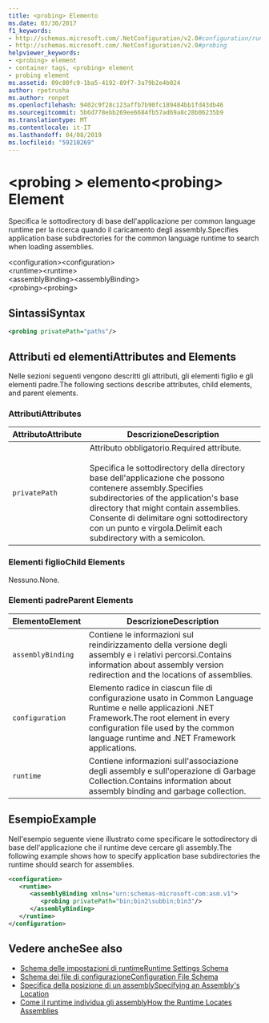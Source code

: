```yaml
---
title: <probing> Elemento
ms.date: 03/30/2017
f1_keywords:
- http://schemas.microsoft.com/.NetConfiguration/v2.0#configuration/runtime/assemblyBinding/probing
- http://schemas.microsoft.com/.NetConfiguration/v2.0#probing
helpviewer_keywords:
- <probing> element
- container tags, <probing> element
- probing element
ms.assetid: 09c80fc9-1ba5-4192-89f7-3a79b2e4b024
author: rpetrusha
ms.author: ronpet
ms.openlocfilehash: 9402c9f28c123affb7b90fc189484bb1fd43db46
ms.sourcegitcommit: 5b6d778ebb269ee6684fb57ad69a8c28b06235b9
ms.translationtype: MT
ms.contentlocale: it-IT
ms.lasthandoff: 04/08/2019
ms.locfileid: "59210269"
---
```

# <a name="probing-element"></a><span data-ttu-id="9b32d-102">\<probing > elemento</span><span class="sxs-lookup"><span data-stu-id="9b32d-102">\<probing> Element</span></span>
<span data-ttu-id="9b32d-103">Specifica le sottodirectory di base dell'applicazione per common language runtime per la ricerca quando il caricamento degli assembly.</span><span class="sxs-lookup"><span data-stu-id="9b32d-103">Specifies application base subdirectories for the common language runtime to search when loading assemblies.</span></span>  
  
 <span data-ttu-id="9b32d-104">\<configuration></span><span class="sxs-lookup"><span data-stu-id="9b32d-104">\<configuration></span></span>  
<span data-ttu-id="9b32d-105">\<runtime></span><span class="sxs-lookup"><span data-stu-id="9b32d-105">\<runtime></span></span>  
<span data-ttu-id="9b32d-106">\<assemblyBinding></span><span class="sxs-lookup"><span data-stu-id="9b32d-106">\<assemblyBinding></span></span>  
<span data-ttu-id="9b32d-107">\<probing></span><span class="sxs-lookup"><span data-stu-id="9b32d-107">\<probing></span></span>  
  
## <a name="syntax"></a><span data-ttu-id="9b32d-108">Sintassi</span><span class="sxs-lookup"><span data-stu-id="9b32d-108">Syntax</span></span>  
  
```xml  
<probing privatePath="paths"/>  
```  
  
## <a name="attributes-and-elements"></a><span data-ttu-id="9b32d-109">Attributi ed elementi</span><span class="sxs-lookup"><span data-stu-id="9b32d-109">Attributes and Elements</span></span>  
 <span data-ttu-id="9b32d-110">Nelle sezioni seguenti vengono descritti gli attributi, gli elementi figlio e gli elementi padre.</span><span class="sxs-lookup"><span data-stu-id="9b32d-110">The following sections describe attributes, child elements, and parent elements.</span></span>  
  
### <a name="attributes"></a><span data-ttu-id="9b32d-111">Attributi</span><span class="sxs-lookup"><span data-stu-id="9b32d-111">Attributes</span></span>  
  
|<span data-ttu-id="9b32d-112">Attributo</span><span class="sxs-lookup"><span data-stu-id="9b32d-112">Attribute</span></span>|<span data-ttu-id="9b32d-113">Descrizione</span><span class="sxs-lookup"><span data-stu-id="9b32d-113">Description</span></span>|  
|---------------|-----------------|  
|`privatePath`|<span data-ttu-id="9b32d-114">Attributo obbligatorio.</span><span class="sxs-lookup"><span data-stu-id="9b32d-114">Required attribute.</span></span><br /><br /> <span data-ttu-id="9b32d-115">Specifica le sottodirectory della directory base dell'applicazione che possono contenere assembly.</span><span class="sxs-lookup"><span data-stu-id="9b32d-115">Specifies subdirectories of the application's base directory that might contain assemblies.</span></span> <span data-ttu-id="9b32d-116">Consente di delimitare ogni sottodirectory con un punto e virgola.</span><span class="sxs-lookup"><span data-stu-id="9b32d-116">Delimit each subdirectory with a semicolon.</span></span>|  
  
### <a name="child-elements"></a><span data-ttu-id="9b32d-117">Elementi figlio</span><span class="sxs-lookup"><span data-stu-id="9b32d-117">Child Elements</span></span>  
 <span data-ttu-id="9b32d-118">Nessuno.</span><span class="sxs-lookup"><span data-stu-id="9b32d-118">None.</span></span>  
  
### <a name="parent-elements"></a><span data-ttu-id="9b32d-119">Elementi padre</span><span class="sxs-lookup"><span data-stu-id="9b32d-119">Parent Elements</span></span>  
  
|<span data-ttu-id="9b32d-120">Elemento</span><span class="sxs-lookup"><span data-stu-id="9b32d-120">Element</span></span>|<span data-ttu-id="9b32d-121">Descrizione</span><span class="sxs-lookup"><span data-stu-id="9b32d-121">Description</span></span>|  
|-------------|-----------------|  
|`assemblyBinding`|<span data-ttu-id="9b32d-122">Contiene le informazioni sul reindirizzamento della versione degli assembly e i relativi percorsi.</span><span class="sxs-lookup"><span data-stu-id="9b32d-122">Contains information about assembly version redirection and the locations of assemblies.</span></span>|  
|`configuration`|<span data-ttu-id="9b32d-123">Elemento radice in ciascun file di configurazione usato in Common Language Runtime e nelle applicazioni .NET Framework.</span><span class="sxs-lookup"><span data-stu-id="9b32d-123">The root element in every configuration file used by the common language runtime and .NET Framework applications.</span></span>|  
|`runtime`|<span data-ttu-id="9b32d-124">Contiene informazioni sull'associazione degli assembly e sull'operazione di Garbage Collection.</span><span class="sxs-lookup"><span data-stu-id="9b32d-124">Contains information about assembly binding and garbage collection.</span></span>|  
  
## <a name="example"></a><span data-ttu-id="9b32d-125">Esempio</span><span class="sxs-lookup"><span data-stu-id="9b32d-125">Example</span></span>  
 <span data-ttu-id="9b32d-126">Nell'esempio seguente viene illustrato come specificare le sottodirectory di base dell'applicazione che il runtime deve cercare gli assembly.</span><span class="sxs-lookup"><span data-stu-id="9b32d-126">The following example shows how to specify application base subdirectories the runtime should search for assemblies.</span></span>  
  
```xml  
<configuration>  
   <runtime>  
      <assemblyBinding xmlns="urn:schemas-microsoft-com:asm.v1">  
         <probing privatePath="bin;bin2\subbin;bin3"/>  
      </assemblyBinding>  
   </runtime>  
</configuration>  
```  
  
## <a name="see-also"></a><span data-ttu-id="9b32d-127">Vedere anche</span><span class="sxs-lookup"><span data-stu-id="9b32d-127">See also</span></span>

- [<span data-ttu-id="9b32d-128">Schema delle impostazioni di runtime</span><span class="sxs-lookup"><span data-stu-id="9b32d-128">Runtime Settings Schema</span></span>](../../../../../docs/framework/configure-apps/file-schema/runtime/index.md)
- [<span data-ttu-id="9b32d-129">Schema dei file di configurazione</span><span class="sxs-lookup"><span data-stu-id="9b32d-129">Configuration File Schema</span></span>](../../../../../docs/framework/configure-apps/file-schema/index.md)
- [<span data-ttu-id="9b32d-130">Specifica della posizione di un assembly</span><span class="sxs-lookup"><span data-stu-id="9b32d-130">Specifying an Assembly's Location</span></span>](../../../../../docs/framework/configure-apps/specify-assembly-location.md)
- [<span data-ttu-id="9b32d-131">Come il runtime individua gli assembly</span><span class="sxs-lookup"><span data-stu-id="9b32d-131">How the Runtime Locates Assemblies</span></span>](../../../../../docs/framework/deployment/how-the-runtime-locates-assemblies.md)
